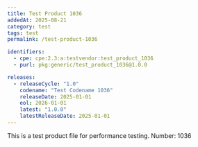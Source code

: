 ```yaml
---
title: Test Product 1036
addedAt: 2025-08-21
category: test
tags: test
permalink: /test-product-1036

identifiers:
  - cpe: cpe:2.3:a:testvendor:test_product_1036
  - purl: pkg:generic/test_product_1036@1.0.0

releases:
  - releaseCycle: "1.0"
    codename: "Test Codename 1036"
    releaseDate: 2025-01-01
    eol: 2026-01-01
    latest: "1.0.0"
    latestReleaseDate: 2025-01-01
---
```


This is a test product file for performance testing. Number: 1036
